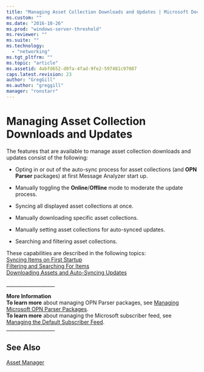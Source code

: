 ```yaml
---
title: "Managing Asset Collection Downloads and Updates | Microsoft Docs"
ms.custom: ""
ms.date: "2016-10-26"
ms.prod: "windows-server-threshold"
ms.reviewer: ""
ms.suite: ""
ms.technology: 
  - "networking"
ms.tgt_pltfrm: ""
ms.topic: "article"
ms.assetid: 4abfd652-d0fa-4fad-9fe2-597481c97087
caps.latest.revision: 23
author: "GregGill"
ms.author: "greggill"
manager: "ronstarr"
---
```

# Managing Asset Collection Downloads and Updates
The features that are available to manage asset collection downloads and updates consist of the following:  
  
-   Opting in or out of the auto-sync process for asset collections (and **OPN Parser** packages) at first Message Analyzer start up.  
  
-   Manually toggling the **Online**/**Offline** mode to moderate the update process.  
  
-   Syncing all displayed asset collections at once.  
  
-   Manually downloading specific asset collections.  
  
-   Manually setting asset collections for auto-synced updates.  
  
-   Searching and filtering asset collections.  
  
 These capabilities are described in the following topics:  
[Syncing Items on First Startup](../messageanalyzer_content/syncing-items-on-first-startup.md)  
[Filtering and Searching For Items](../messageanalyzer_content/filtering-and-searching-for-items.md)  
[Downloading Assets and Auto-Syncing Updates](../messageanalyzer_content/downloading-assets-and-auto-syncing-updates.md)  
  
 ___________________\_  
  
 **More Information**   
 **To learn more** about managing OPN Parser packages, see [Managing Microsoft OPN Parser Packages](../messageanalyzer_content/managing-microsoft-opn-parser-packages.md).   
**To learn more** about managing the Microsoft subscriber feed, see [Managing the Default Subscriber Feed](../messageanalyzer_content/managing-the-default-subscriber-feed.md).  
___________________\_  
  
## See Also  
 [Asset Manager](../messageanalyzer_content/asset-manager.md)